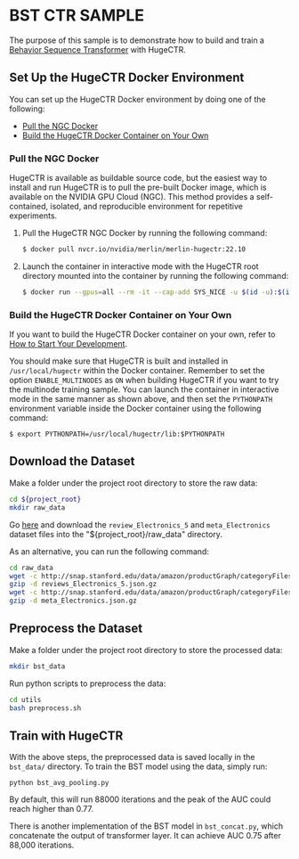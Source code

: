 # BST CTR SAMPLE #
The purpose of this sample is to demonstrate how to build and train a [Behavior Sequence Transformer](https://arxiv.org/pdf/1905.06874.pdf) with HugeCTR.

## Set Up the HugeCTR Docker Environment ##
You can set up the HugeCTR Docker environment by doing one of the following:
- [Pull the NGC Docker](#pull-the-ngc-docker)
- [Build the HugeCTR Docker Container on Your Own](#build-the-hugectr-docker-container-on-your-own)

### Pull the NGC Docker ###
HugeCTR is available as buildable source code, but the easiest way to install and run HugeCTR is to pull the pre-built Docker image, which is available on the NVIDIA GPU Cloud (NGC). This method provides a self-contained, isolated, and reproducible environment for repetitive experiments.

1. Pull the HugeCTR NGC Docker by running the following command:
   ```bash
   $ docker pull nvcr.io/nvidia/merlin/merlin-hugectr:22.10
   ```
2. Launch the container in interactive mode with the HugeCTR root directory mounted into the container by running the following command:
   ```bash
   $ docker run --gpus=all --rm -it --cap-add SYS_NICE -u $(id -u):$(id -g) -v $(pwd):/hugectr -w /hugectr nvcr.io/nvidia/merlin/merlin-hugectr:22.10
   ```

### Build the HugeCTR Docker Container on Your Own ###
If you want to build the HugeCTR Docker container on your own, refer to [How to Start Your Development](https://nvidia-merlin.github.io/HugeCTR/master/hugectr_contributor_guide.html#how-to-start-your-development).

You should make sure that HugeCTR is built and installed in `/usr/local/hugectr` within the Docker container. Remember to set the option `ENABLE_MULTINODES` as `ON` when building HugeCTR if you want to try the multinode training sample. You can launch the container in interactive mode in the same manner as shown above, and then set the `PYTHONPATH` environment variable inside the Docker container using the following command:
```shell
$ export PYTHONPATH=/usr/local/hugectr/lib:$PYTHONPATH
``` 

## Download the Dataset ##
Make a folder under the project root directory to store the raw data:
```bash
cd ${project_root}
mkdir raw_data
```
Go [here](https://jmcauley.ucsd.edu/data/amazon/) and download the `review_Electronics_5` and `meta_Electronics` dataset files into the "${project_root}/raw_data" directory. 

As an alternative, you can run the following command:
```bash
cd raw_data
wget -c http://snap.stanford.edu/data/amazon/productGraph/categoryFiles/reviews_Electronics_5.json.gz
gzip -d reviews_Electronics_5.json.gz
wget -c http://snap.stanford.edu/data/amazon/productGraph/categoryFiles/meta_Electronics.json.gz
gzip -d meta_Electronics.json.gz
```
## Preprocess the Dataset ##
Make a folder under the project root directory to store the processed data:
```bash
mkdir bst_data
```
Run python scripts to preprocess the data:
```bash
cd utils
bash preprocess.sh
```

## Train with HugeCTR ##
With the above steps, the preprocessed data is saved locally in the `bst_data/` directory. To train the BST model using the data, simply run:
```
python bst_avg_pooling.py
```
By default, this will run 88000 iterations and the peak of the AUC could reach higher than 0.77.

There is another implementation of the BST model in `bst_concat.py`, which concatenate the output of transformer layer. It can achieve AUC 0.75 after 88,000 iterations.

